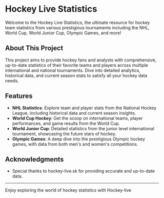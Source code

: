 # Hockey Live Statistics

Welcome to the Hockey Live Statistics, the ultimate resource for hockey team statistics from various prestigious tournaments including the NHL, World Cup, World Junior Cup, Olympic Games, and more!

## About This Project

This project aims to provide hockey fans and analysts with comprehensive, up-to-date statistics of their favorite teams and players across multiple international and national tournaments. Dive into detailed analytics, historical data, and current season stats to satisfy all your hockey data needs.

## Features

- **NHL Statistics**: Explore team and player stats from the National Hockey League, including historical data and current season insights.
- **World Cup Hockey**: Get the scoop on international teams, player performances, and game results from the World Cup.
- **World Junior Cup**: Detailed statistics from the junior level international tournament, showcasing the future stars of hockey.
- **Olympic Games**: A deep dive into the prestigious Olympic hockey games, with data from both men's and women's competitions.

## Acknowledgments

- Special thanks to hockey-live.sk for providing accurate and up-to-date data.

---

Enjoy exploring the world of hockey statistics with Hockey-live
